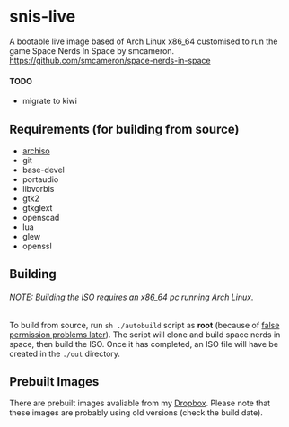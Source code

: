 # snis-live
A bootable live image based of Arch Linux x86_64 customised to run the game Space Nerds In Space by smcameron.
https://github.com/smcameron/space-nerds-in-space

#### TODO
* migrate to kiwi

## Requirements (for building from source)
* [archiso](https://wiki.archlinux.org/index.php/Archiso)
* git
* base-devel
* portaudio
* libvorbis
* gtk2
* gtkglext
* openscad
* lua
* glew
* openssl

## Building
###### NOTE: Building the ISO requires an x86_64 pc running Arch Linux.
To build from source, run `sh ./autobuild` script as **root** (because of [false permission problems later](https://wiki.archlinux.org/index.php/Archiso#Setup)). The script will clone and build space nerds in space, then build the ISO. Once it has completed, an ISO file will have be created in the `./out` directory.

## Prebuilt Images
There are prebuilt images avaliable from my [Dropbox](https://www.dropbox.com/sh/whqpu99a5e7dxf5/AADMQn8EGs9YcpAsxDXzcIW7a?dl=0).
Please note that these images are probably using old versions (check the build date). 
